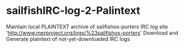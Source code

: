 # sailfishIRC-log-2-Palintext
Maintain local PLAINTEXT archive of sailfishos-porters IRC log site 'http://www.merproject.org/logs/%23sailfishos-porters'
Download and Generate plaintext of not-yet-downloaded IRC logs
